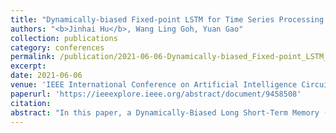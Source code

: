 ```yaml
---
title: "Dynamically-biased Fixed-point LSTM for Time Series Processing in AIoT Edge Device"
authors: "<b>Jinhai Hu</b>, Wang Ling Goh, Yuan Gao"
collection: publications
category: conferences
permalink: /publication/2021-06-06-Dynamically-biased_Fixed-point_LSTM_for_Time_Series_Processing_in_AIoT_Edge_Device
excerpt:
date: 2021-06-06
venue: 'IEEE International Conference on Artificial Intelligence Circuits and Systems (AICAS)'
paperurl: 'https://ieeexplore.ieee.org/abstract/document/9458508'
citation:
abstract: "In this paper, a Dynamically-Biased Long Short-Term Memory (DB-LSTM) neural network architecture is proposed for artificial intelligence internet of things (AIoT) applications. Different from the conventional LSTM which uses static bias, DB-LSTM adjusts the cell bias dynamically based on the previous status. Hence, a DB-LSTM cell contains information of both the previous output and the current cell state. With more information, the DB-LSTM is able to achieve faster training convergence and better accuracy. Furthermore, weight quantization is performed to reduce the weights to either 1-bit or 2-bit, so that the algorithm can be implemented in portable edge device. With the same 100 epochs training setup, more than 70% loss reduction are achieved for floating 32-bit, 1-bit and 2-bit weights, respectively. The loss degradation due to weight quantization is also negligible. The performance of the proposed model is also validated with the classical air passenger forecasting problem. 0.075 loss and 94.96% accuracy are achieved with 2-bit weight when compared to the ground truth, which is comparable to full-length 32-bit weight."
---
```

